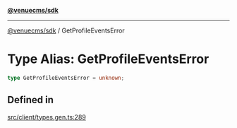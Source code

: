 [**@venuecms/sdk**](../Index.md)

***

[@venuecms/sdk](../Index.md) / GetProfileEventsError

# Type Alias: GetProfileEventsError

```ts
type GetProfileEventsError = unknown;
```

## Defined in

[src/client/types.gen.ts:289](https://github.com/venuecms/sdk/blob/7553f2f1dfb552861476dc6bc82e87fac13c2999/src/client/types.gen.ts#L289)
